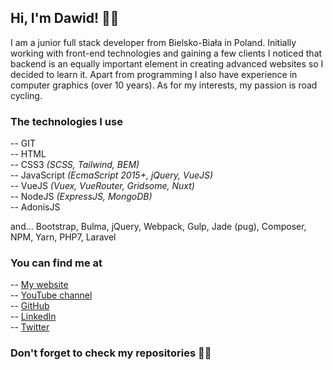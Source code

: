## Hi, I'm Dawid! 👋🏻

I am a junior full stack developer from Bielsko-Biała in Poland. Initially working with front-end technologies and gaining a few clients I noticed that backend is an equally important element in creating advanced websites so I decided to learn it. Apart from programming I also have experience in computer graphics (over 10 years). As for my interests, my passion is road cycling.

### The technologies I use
-- GIT <br>
-- HTML <br>
-- CSS3 *(SCSS, Tailwind, BEM)* <br>
-- JavaScript *(EcmaScript 2015+, jQuery, VueJS)* <br>
-- VueJS *(Vuex, VueRouter, Gridsome, Nuxt)* <br>
-- NodeJS *(ExpressJS, MongoDB)* <br>
-- AdonisJS <br>

and... Bootstrap, Bulma, jQuery, Webpack, Gulp, Jade (pug), Composer, NPM, Yarn, PHP7, Laravel

### You can find me at
-- [My website](https://dowczarz.pl) <br>
-- [YouTube channel](https://www.youtube.com/channel/UC7MSxzP2zE8wovmBYffE2JQ) <br>
-- [GitHub](https://github.com/dawidow) <br>
-- [LinkedIn](https://www.linkedin.com/in/dawid-owczarz/) <br>
-- [Twitter](https://twitter.com/dawidow_it)

### Don't forget to check my repositories 🙌🏻
